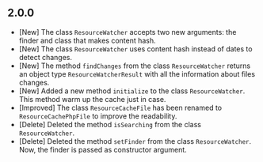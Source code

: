 2.0.0
-----
* [New] The class `ResourceWatcher` accepts two new arguments: the finder and class that makes content hash.
* [New] The class `ResourceWatcher` uses content hash instead of dates to detect changes.
* [New] The method `findChanges` from the class `ResourceWatcher` returns an object type `ResourceWatcherResult` with all the information about files changes.
* [New] Added a new method `initialize` to the class  `ResourceWatcher`. This method warm up the cache just in case.
* [Improved] The class `ResourceCacheFile` has been renamed to `ResourceCachePhpFile` to improve the readability.
* [Delete] Deleted the method `isSearching` from the class `ResourceWatcher`.
* [Delete] Deleted the method `setFinder` from the class `ResourceWatcher`. Now, the finder is passed as constructor argument.
